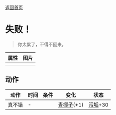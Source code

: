 [返回首页](index.md)  
# 失败！  
> 你太累了，不得不回来。  
  
  属性  |   图片   
 ----  |  ----:   
   |  ![]()   
  
## 动作  
动作  |  时间  |  条件  |  变化  |  状态  
----  |  ----  |  ----  |  ----  |  ----  
真不错  |  -  |    |  [青椰子](CoconutHusked.md)(+1)  |  [污垢](Filth.md)+30  

